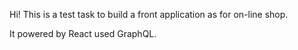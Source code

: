 

Hi! This is a test task to build a front application as for on-line shop.

It powered by React used GraphQL.


